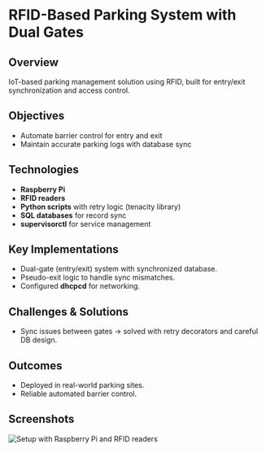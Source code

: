 # RFID-Based Parking System with Dual Gates

## Overview
IoT-based parking management solution using RFID, built for entry/exit synchronization and access control.

## Objectives
- Automate barrier control for entry and exit  
- Maintain accurate parking logs with database sync  

## Technologies
- **Raspberry Pi**  
- **RFID readers**  
- **Python scripts** with retry logic (tenacity library)  
- **SQL databases** for record sync  
- **supervisorctl** for service management  

## Key Implementations
- Dual-gate (entry/exit) system with synchronized database.  
- Pseudo-exit logic to handle sync mismatches.  
- Configured **dhcpcd** for networking.  

## Challenges & Solutions
- Sync issues between gates → solved with retry decorators and careful DB design.  

## Outcomes
- Deployed in real-world parking sites.  
- Reliable automated barrier control.  

## Screenshots
![Setup with Raspberry Pi and RFID readers](rfid_system_setup.png)  
